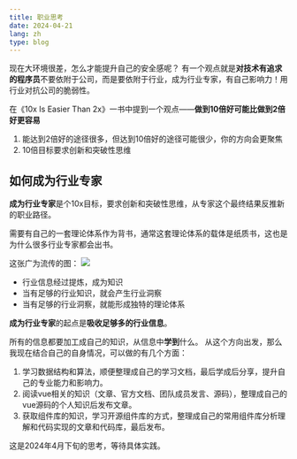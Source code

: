 ```yaml
---
title: 职业思考
date: 2024-04-21
lang: zh
type: blog
---
```


现在大环境很差，怎么才能提升自己的安全感呢？
有一个观点就是**对技术有追求的程序员**不要依附于公司，而是要依附于行业，成为行业专家，有自己影响力！用行业对抗公司的脆弱性。

在《10x Is Easier Than 2x》一书中提到一个观点——**做到10倍好可能比做到2倍好更容易**

1. 能达到2倍好的途径很多，但达到10倍好的途径可能很少，你的方向会更聚焦
2. 10倍目标要求创新和突破性思维

## 如何成为行业专家

**成为行业专家**是个10x目标，要求创新和突破性思维，从专家这个最终结果反推新的职业路径。

需要有自己的一套理论体系作为背书，通常这套理论体系的载体是纸质书，这也是为什么很多行业专家都会出书。

这张广为流传的图：
![](/images/20240421153354.png)

- 行业信息经过提炼，成为知识
- 当有足够的行业知识，就会产生行业洞察
- 当有足够的行业洞察，就能形成独特的理论体系

**成为行业专家**的起点是**吸收足够多的行业信息**。

所有的信息都要加工成自己的知识，从信息中**学到**什么。
从这个方向出发，那么我现在结合自己的自身情况，可以做的有几个方面：

1. 学习数据结构和算法，顺便整理成自己的学习文档，最后学成后分享，提升自己的专业能力和影响力。
2. 阅读vue相关的知识（文章、官方文档、团队成员发言、源码），整理成自己的vue源码的个人知识后发布文章。
3. 获取组件库的知识，学习开源组件库的方式，整理成自己的常用组件库分析理解和代码实现的文章和代码库，最后发布。

这是2024年4月下旬的思考，等待具体实践。
